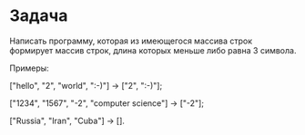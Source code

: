 # Задача

Написать программу, которая из имеющегося массива строк формирует массив строк, длина которых меньше либо равна 3 символа.

Примеры:

["hello", "2", "world", ":-)"] -> ["2", ":-)"];

["1234", "1567", "-2", "computer science"] -> ["-2"];

["Russia", "Iran", "Cuba"] -> [].
